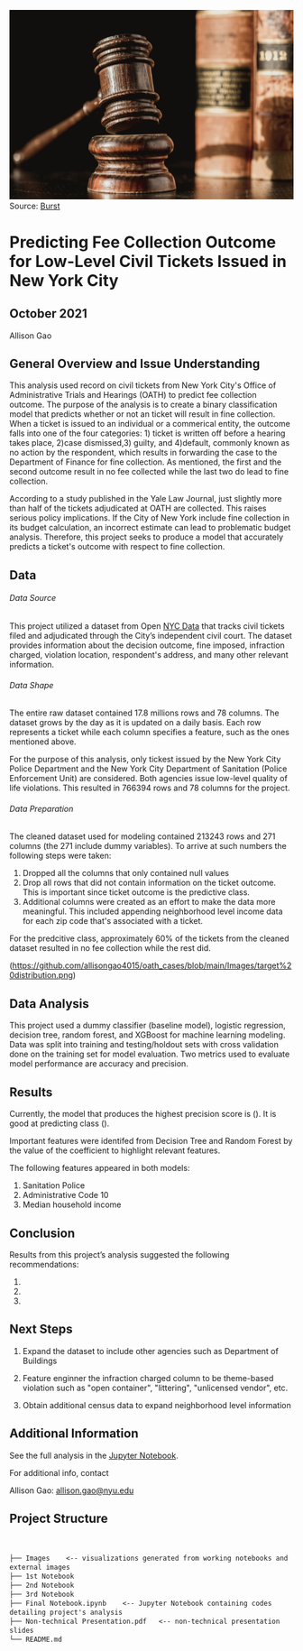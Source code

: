 ![Header Image](https://github.com/allisongao4015/oath_cases/blob/main/Images/judge-gavel-and-law-books.jpg)
Source: [Burst](https://burst.shopify.com/photos/judge-gavel-and-law-books?q=court)

# Predicting Fee Collection Outcome for Low-Level Civil Tickets Issued in New York City

## October 2021

Allison Gao

## General Overview and Issue Understanding
This analysis used record on civil tickets from New York City's Office of Administrative Trials and Hearings (OATH) to predict fee collection outcome. The purpose of the analysis is to create a binary classification model that predicts whether or not an ticket will result in fine collection. When a ticket is issued to an individual or a commerical entity, the outcome falls into one of the four categories: 1) ticket is written off before a hearing takes place, 2)case dismissed,3) guilty, and 4)default, commonly known as no action by the respondent, which results in forwarding the case to the Department of Finance for fine collection. As mentioned, the first and the second outcome result in no fee collected while the last two do lead to fine collection. 

According to a study published in the Yale Law Journal, just slightly more than half of the tickets adjudicated at OATH are collected. This raises serious policy implications. If the City of New York include fine collection in its budget calculation, an incorrect estimate can lead to problematic budget analysis. Therefore, this project seeks to produce a model that accurately predicts a ticket's outcome with respect to fine collection. 

## Data 

###### Data Source
This project utilized a dataset from Open [NYC Data](https://data.cityofnewyork.us/City-Government/OATH-Hearings-Division-Case-Status/jz4z-kudi) that tracks civil tickets filed and adjudicated through the City’s independent civil court. The dataset provides information about the decision outcome, fine imposed, infraction charged, violation location, respondent's address, and many other relevant information. 

###### Data Shape
The entire raw dataset contained 17.8 millions rows and 78 columns. The dataset grows by the day as it is updated on a daily basis. Each row represents a ticket while each column specifies a feature, such as the ones mentioned above. 

For the purpose of this analysis, only tickest issued by the New York City Police Department and the New York City Department of Sanitation (Police Enforcement Unit) are considered. Both agencies issue low-level quality of life violations. This resulted in 766394 rows and 78 columns for the project.

###### Data Preparation
The cleaned dataset used for modeling contained 213243 rows and 271 columns (the 271 include dummy variables). To arrive at such numbers the following steps were taken:

1. Dropped all the columns that only contained null values
2. Drop all rows that did not contain information on the ticket outcome. This is important since ticket outcome is the predictive class. 
3. Additional columns were created as an effort to make the data more meaningful. This included appending neighborhood level income data for each zip code that's    associated with a ticket. 

For the predcitive class, approximately 60% of the tickets from the cleaned dataset resulted in no fee collection while the rest did. 

(https://github.com/allisongao4015/oath_cases/blob/main/Images/target%20distribution.png)


## Data Analysis 

This project used a dummy classifier (baseline model), logistic regression, decision tree, random forest, and XGBoost for machine learning modeling. Data was split into training and testing/holdout  sets with cross validation done on the training set for model evaluation. Two metrics used to evaluate model performance are accuracy and precision. 

## Results 

Currently, the model that produces the highest precision score is (). It is good at predicting class (). 

Important features were identifed from Decision Tree and Random Forest by the value of the coefficient to highlight relevant features. 

The following features appeared in both models: 

1. Sanitation Police
2. Administrative Code 10
3. Median household income 


## Conclusion

Results from this project’s analysis suggested the following recommendations:

1.  

2. 

3. 
    

## Next Steps

1. Expand the dataset to include other agencies such as Department of Buildings 

2. Feature enginner the infraction charged column to be theme-based violation such as "open container", "littering", "unlicensed vendor", etc. 

3. Obtain additional census data to expand neighborhood level information 


## Additional Information

See the full analysis in the [Jupyter Notebook](https://github.com/allisongao4015/oath_cases).

For additional info, contact

Allison Gao: allison.gao@nyu.edu

## Project Structure 

```## Project Structure


├── Images    <-- visualizations generated from working notebooks and external images
├── 1st Notebook
├── 2nd Notebook
├── 3rd Notebook
├── Final Notebook.ipynb    <-- Jupyter Notebook containing codes detailing project's analysis 
├── Non-technical Presentation.pdf   <-- non-technical presentation slides
└── README.md
